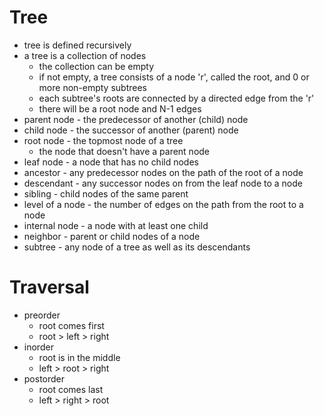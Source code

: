 # Tree #
- tree is defined recursively
- a tree is a collection of nodes
  - the collection can be empty
  - if not empty, a tree consists of a node 'r', called the root, and 0 or more non-empty subtrees
  - each subtree's roots are connected by a directed edge from the 'r'
  - there will be a root node and N-1 edges
- parent node - the predecessor of another (child) node
- child node - the successor of another (parent) node
- root node - the topmost node of a tree
  - the node that doesn't have a parent node
- leaf node - a node that has no child nodes
- ancestor - any predecessor nodes on the path of the root of a node
- descendant - any successor nodes on from the leaf node to a node
- sibling - child nodes of the same parent
- level of a node - the number of edges on the path from the root to a node
- internal node - a node with at least one child
- neighbor - parent or child nodes of a node
- subtree - any node of a tree as well as its descendants

# Traversal #
- preorder
  - root comes first
  - root > left > right
- inorder
  - root is in the middle
  - left > root > right
- postorder
  - root comes last
  - left > right > root